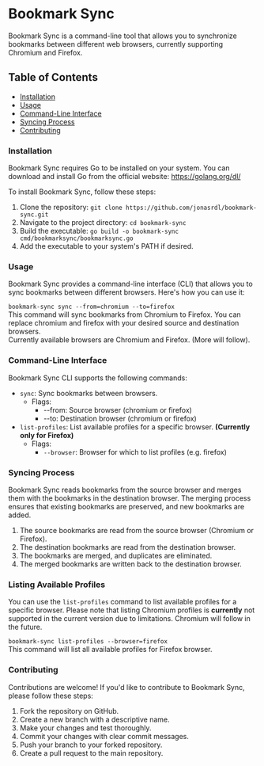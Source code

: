 # Bookmark Sync
Bookmark Sync is a command-line tool that allows you to synchronize bookmarks between different web browsers, currently supporting Chromium and Firefox.

## Table of Contents
- [Installation](https://github.com/jonasrdl/bookmark-sync/tree/main#installation)
- [Usage](https://github.com/jonasrdl/bookmark-sync/tree/main#usage)
- [Command-Line Interface](https://github.com/jonasrdl/bookmark-sync/tree/main#command-line-interface)
- [Syncing Process](https://github.com/jonasrdl/bookmark-sync/tree/main#syncing-process)
- [Contributing](https://github.com/jonasrdl/bookmark-sync/tree/main#contributing)

### Installation
Bookmark Sync requires Go to be installed on your system. You can download and install Go from the official website: https://golang.org/dl/

To install Bookmark Sync, follow these steps:

1. Clone the repository:
`git clone https://github.com/jonasrdl/bookmark-sync.git`
2. Navigate to the project directory:
`cd bookmark-sync`
3. Build the executable:
`go build -o bookmark-sync cmd/bookmarksync/bookmarksync.go`
4. Add the executable to your system's PATH if desired.

### Usage
Bookmark Sync provides a command-line interface (CLI) that allows you to sync bookmarks between different browsers. Here's how you can use it:


`bookmark-sync sync --from=chromium --to=firefox`   
This command will sync bookmarks from Chromium to Firefox. You can replace chromium and firefox with your desired source and destination browsers.   
Currently available browsers are Chromium and Firefox. (More will follow).

### Command-Line Interface
Bookmark Sync CLI supports the following commands:

- `sync`: Sync bookmarks between browsers.
  - Flags:
    - --from: Source browser (chromium or firefox)
    - --to: Destination browser (chromium or firefox)
- `list-profiles`: List available profiles for a specific browser. **(Currently only for Firefox)**
  - Flags:
    - `--browser`: Browser for which to list profiles (e.g. firefox)
    
    
  
### Syncing Process
Bookmark Sync reads bookmarks from the source browser and merges them with the bookmarks in the destination browser. The merging process ensures that existing bookmarks are preserved, and new bookmarks are added.   
1. The source bookmarks are read from the source browser (Chromium or Firefox).
2. The destination bookmarks are read from the destination browser.
3. The bookmarks are merged, and duplicates are eliminated.
4. The merged bookmarks are written back to the destination browser.

### Listing Available Profiles
You can use the `list-profiles` command to list available profiles for a specific browser.
Please note that listing Chromium profiles is **currently** not supported in the current version due to limitations.
Chromium will follow in the future.

`bookmark-sync list-profiles --browser=firefox`   
This command will list all available profiles for Firefox browser.

### Contributing
Contributions are welcome! If you'd like to contribute to Bookmark Sync, please follow these steps:

1. Fork the repository on GitHub.
2. Create a new branch with a descriptive name.
3. Make your changes and test thoroughly.
4. Commit your changes with clear commit messages.
5. Push your branch to your forked repository.
6. Create a pull request to the main repository.
